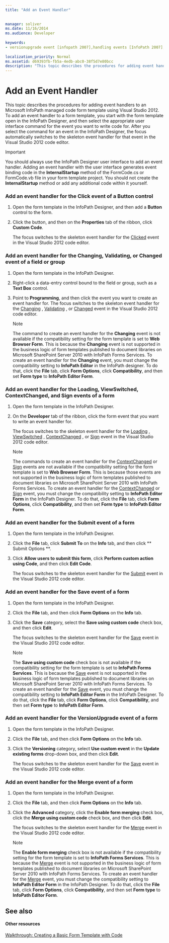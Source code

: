 ```yaml
---
title: "Add an Event Handler"
 
 
manager: soliver
ms.date: 11/16/2014
ms.audience: Developer
 
keywords:
- versionupgrade event [infopath 2007],handling events [InfoPath 2007],Changing event [InfoPath 2007],InfoPath 2007, adding event handlers,Changed event [InfoPath 2007],ContextChanged event [InfoPath 2007],Click event [InfoPath 2007],events [InfoPath 2007], adding event handlers,Sign event [InfoPath 2007],ViewSwitched event [InfoPath 2007],event handling [InfoPath 2007],Merge event [InfoPath 2007],Validating event [InfoPath 2007],Submit event [InfoPath 2007],Save event [InfoPath 2007],Loading event [InfoPath 2007]
 
localization_priority: Normal
ms.assetid: d69393fb-fb5a-4edb-abc0-38f5d7e80bcc
description: "This topic describes the procedures for adding event handlers to an Microsoft InfoPath managed code form template using Visual Studio 2012. To add an event handler to a form template, you start with the form template open in the InfoPath Designer, and then select the appropriate user interface command for the event you want to write code for. After you select the command for an event in the InfoPath Designer, the focus automatically switches to the skeleton event handler for that event in the Visual Studio 2012 code editor."
---
```


# Add an Event Handler

This topic describes the procedures for adding event handlers to an Microsoft InfoPath managed code form template using Visual Studio 2012. To add an event handler to a form template, you start with the form template open in the InfoPath Designer, and then select the appropriate user interface command for the event you want to write code for. After you select the command for an event in the InfoPath Designer, the focus automatically switches to the skeleton event handler for that event in the Visual Studio 2012 code editor.
  
> [!IMPORTANT]
> You should always use the InfoPath Designer user interface to add an event handler. Adding an event handler with the user interface generates event binding code in the **InternalStartup** method of the FormCode.cs or FormCode.vb file in your form template project. You should not create the **InternalStartup** method or add any additional code within it yourself. 
  
### Add an event handler for the Click event of a Button control

1. Open the form template in the InfoPath Designer, and then add a **Button** control to the form. 
    
2. Click the button, and then on the **Properties** tab of the ribbon, click **Custom Code**.
    
    The focus switches to the skeleton event handler for the [Clicked](https://msdn.microsoft.com/library/Microsoft.Office.InfoPath.ButtonEvent.Clicked.aspx) event in the Visual Studio 2012 code editor. 
    
### Add an event handler for the Changing, Validating, or Changed event of a field or group

1. Open the form template in the InfoPath Designer.
    
2. Right-click a data-entry control bound to the field or group, such as a **Text Box** control. 
    
3. Point to **Programming**, and then click the event you want to create an event handler for. The focus switches to the skeleton event handler for the [Changing](https://msdn.microsoft.com/library/Microsoft.Office.InfoPath.XmlEvent.Changing.aspx) , [Validating](https://msdn.microsoft.com/library/Microsoft.Office.InfoPath.XmlEvent.Validating.aspx) , or [Changed](https://msdn.microsoft.com/library/Microsoft.Office.InfoPath.XmlEvent.Changed.aspx) event in the Visual Studio 2012 code editor. 
    
    > [!NOTE]
    > The command to create an event handler for the **Changing** event is not available if the compatibility setting for the form template is set to **Web Browser Form**. This is because the **Changing** event is not supported in the business logic of form templates published to document libraries on Microsoft SharePoint Server 2010 with InfoPath Forms Services. To create an event handler for the **Changing** event, you must change the compatibility setting to **InfoPath Editor** in the InfoPath designer. To do that, click the **File** tab, click **Form Options**, click **Compatibility**, and then set **Form type** to **InfoPath Editor Form**. 
  
### Add an event handler for the Loading, ViewSwitched, ContextChanged, and Sign events of a form

1. Open the form template in the InfoPath Designer.
    
2. On the **Developer** tab of the ribbon, click the form event that you want to write an event handler for. 
    
    The focus switches to the skeleton event handler for the [Loading](https://msdn.microsoft.com/library/Microsoft.Office.InfoPath.FormEvents.Loading.aspx) , [ViewSwitched](https://msdn.microsoft.com/library/Microsoft.Office.InfoPath.FormEvents.ViewSwitched.aspx) , [ContextChanged](https://msdn.microsoft.com/library/Microsoft.Office.InfoPath.FormEvents.ContextChanged.aspx) , or [Sign](https://msdn.microsoft.com/library/Microsoft.Office.InfoPath.FormEvents.Sign.aspx) event in the Visual Studio 2012 code editor. 
    
    > [!NOTE]
    > The commands to create an event handler for the [ContextChanged](https://msdn.microsoft.com/library/Microsoft.Office.InfoPath.FormEvents.ContextChanged.aspx) or [Sign](https://msdn.microsoft.com/library/Microsoft.Office.InfoPath.FormEvents.Sign.aspx) events are not available if the compatibility setting for the form template is set to **Web Browser Form**. This is because those events are not supported in the business logic of form templates published to document libraries on Microsoft SharePoint Server 2010 with InfoPath Forms Services. To create an event handler for the [ContextChanged](https://msdn.microsoft.com/library/Microsoft.Office.InfoPath.FormEvents.ContextChanged.aspx) or [Sign](https://msdn.microsoft.com/library/Microsoft.Office.InfoPath.FormEvents.Sign.aspx) event, you must change the compatibility setting to **InfoPath Editor Form** in the InfoPath Designer. To do that, click the **File** tab, click **Form Options**, click **Compatibility**, and then set **Form type** to **InfoPath Editor Form**. 
  
### Add an event handler for the Submit event of a form

1. Open the form template in the InfoPath Designer.
    
2. Click the **File** tab, click **Submit To** on the **Info** tab, and then click ** Submit Options **.
    
3. Click **Allow users to submit this form**, click **Perform custom action using Code**, and then click **Edit Code**.
    
    The focus switches to the skeleton event handler for the [Submit](https://msdn.microsoft.com/library/Microsoft.Office.InfoPath.FormEvents.Submit.aspx) event in the Visual Studio 2012 code editor. 
    
### Add an event handler for the Save event of a form

1. Open the form template in the InfoPath Designer.
    
2. Click the **File** tab, and then click **Form Options** on the **Info** tab. 
    
3. Click the **Save** category, select the **Save using custom code** check box, and then click **Edit**.
    
    The focus switches to the skeleton event handler for the [Save](https://msdn.microsoft.com/library/Microsoft.Office.InfoPath.FormEvents.Save.aspx) event in the Visual Studio 2012 code editor. 
    
    > [!NOTE]
    > The **Save using custom code** check box is not available if the compatibility setting for the form template is set to **InfoPath Forms Services**. This is because the [Save](https://msdn.microsoft.com/library/Microsoft.Office.InfoPath.FormEvents.Save.aspx) event is not supported in the business logic of form templates published to document libraries on Microsoft SharePoint Server 2010 with InfoPath Forms Services. To create an event handler for the [Save](https://msdn.microsoft.com/library/Microsoft.Office.InfoPath.FormEvents.Save.aspx) event, you must change the compatibility setting to **InfoPath Editor Form** in the InfoPath Designer. To do that, click the **File** tab, click **Form Options**, click **Compatibility**, and then set **Form type** to **InfoPath Editor Form**. 
  
### Add an event handler for the VersionUpgrade event of a form

1. Open the form template in the InfoPath Designer.
    
2. Click the **File** tab, and then click **Form Options** on the **Info** tab. 
    
3. Click the **Versioning** category, select **Use custom event** in the **Update existing forms** drop-down box, and then click **Edit**.
    
    The focus switches to the skeleton event handler for the [Save](https://msdn.microsoft.com/library/Microsoft.Office.InfoPath.FormEvents.Save.aspx) event in the Visual Studio 2012 code editor. 
    
### Add an event handler for the Merge event of a form

1. Open the form template in the InfoPath Designer.
    
2. Click the **File** tab, and then click **Form Options** on the **Info** tab. 
    
3. Click the **Advanced** category, click the **Enable form merging** check box, click the **Merge using custom code** check box, and then click **Edit**.
    
    The focus switches to the skeleton event handler for the [Merge](https://msdn.microsoft.com/library/Microsoft.Office.InfoPath.FormEvents.Merge.aspx) event in the Visual Studio 2012 code editor. 
    
    > [!NOTE]
    > The **Enable form merging** check box is not available if the compatibility setting for the form template is set to **InfoPath Forms Services**. This is because the [Merge](https://msdn.microsoft.com/library/Microsoft.Office.InfoPath.FormEvents.Merge.aspx) event is not supported in the business logic of form templates published to document libraries on Microsoft SharePoint Server 2010 with InfoPath Forms Services. To create an event handler for the [Merge](https://msdn.microsoft.com/library/Microsoft.Office.InfoPath.FormEvents.Merge.aspx) event, you must change the compatibility setting to **InfoPath Editor Form** in the InfoPath Designer. To do that, click the **File** tab, click **Form Options**, click **Compatibility**, and then set **Form type** to **InfoPath Editor Form**. 
  
## See also

#### Other resources

[Walkthrough: Creating a Basic Form Template with Code](walkthrough-creating-a-basic-form-template-with-code.md)


